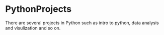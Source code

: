 # PythonProjects
There are several projects in Python such as intro to python, data analysis and visulization and so on.
